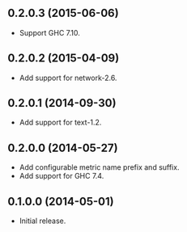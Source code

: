 ## 0.2.0.3 (2015-06-06)

 * Support GHC 7.10.

## 0.2.0.2 (2015-04-09)

 * Add support for network-2.6.

## 0.2.0.1 (2014-09-30)

 * Add support for text-1.2.

## 0.2.0.0 (2014-05-27)

 * Add configurable metric name prefix and suffix.
 * Add support for GHC 7.4.

## 0.1.0.0 (2014-05-01)

 * Initial release.

